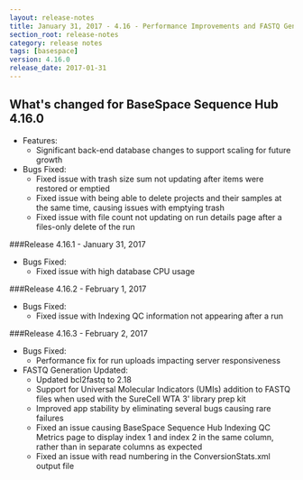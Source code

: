 ```yaml
---
layout: release-notes
title: January 31, 2017 - 4.16 - Performance Improvements and FASTQ Generation Updates
section_root: release-notes
category: release notes
tags: [basespace]
version: 4.16.0
release_date: 2017-01-31
---
```


## What's changed for BaseSpace Sequence Hub 4.16.0

- Features:
	- Significant back-end database changes to support scaling for future growth	
- Bugs Fixed:
	- Fixed issue with trash size sum not updating after items were restored or emptied
	- Fixed issue with being able to delete projects and their samples at the same time, causing issues with emptying trash
	- Fixed issue with file count not updating on run details page after a files-only delete of the run

###Release 4.16.1 - January 31, 2017
- Bugs Fixed:
	- Fixed issue with high database CPU usage

###Release 4.16.2 - February 1, 2017
- Bugs Fixed:
	- Fixed issue with Indexing QC information not appearing after a run

###Release 4.16.3 - February 2, 2017
- Bugs Fixed:
	- Performance fix for run uploads impacting server responsiveness
- FASTQ Generation Updated:
	- Updated bcl2fastq to 2.18
	- Support for Universal Molecular Indicators (UMIs) addition to FASTQ files when used with the SureCell WTA 3' library prep kit 
	- Improved app stability by eliminating several bugs causing rare failures
	- Fixed an issue causing BaseSpace Sequence Hub Indexing QC Metrics page to display index 1 and index 2 in the same column, rather than in separate columns as expected
	- Fixed an issue with read numbering in the ConversionStats.xml output file
